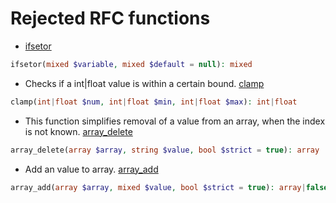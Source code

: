 # Rejected RFC functions

- [ifsetor](https://wiki.php.net/rfc/ifsetor)

```php
ifsetor(mixed $variable, mixed $default = null): mixed
```

- Checks if a int|float value is within a certain bound. [clamp](https://wiki.php.net/rfc/clamp)

```php
clamp(int|float $num, int|float $min, int|float $max): int|float
```

- This function simplifies removal of a value from an array, when the index is not known. [array_delete](https://wiki.php.net/rfc/array_delete)

```php
array_delete(array $array, string $value, bool $strict = true): array
```

- Add an value to array. [array_add](https://wiki.php.net/rfc/array_delete)

```php
array_add(array $array, mixed $value, bool $strict = true): array|false
```